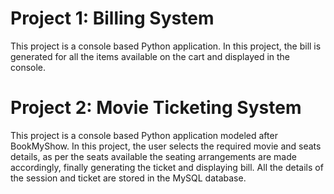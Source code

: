 # Project 1: Billing System
This project is a console based Python application. In this project, the bill is generated for all the items available on the cart and displayed in the console.

# Project 2: Movie Ticketing System
This project is a console based Python application modeled after BookMyShow. In this project, the user selects the required movie and seats details, as per the seats available the seating arrangements are made accordingly, finally generating the ticket and displaying bill. All the details of the session and ticket are stored in the MySQL database. 
